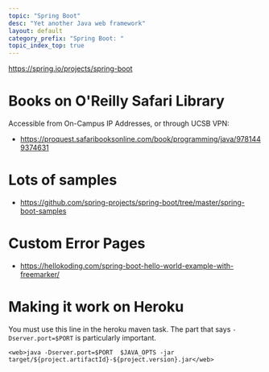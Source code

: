 ```yaml
---
topic: "Spring Boot"
desc: "Yet another Java web framework"
layout: default
category_prefix: "Spring Boot: "
topic_index_top: true
---
```


<https://spring.io/projects/spring-boot>

# Books on O'Reilly Safari Library

Accessible from On-Campus IP Addresses, or through UCSB VPN:

* <https://proquest.safaribooksonline.com/book/programming/java/9781449374631>

# Lots of samples

* <https://github.com/spring-projects/spring-boot/tree/master/spring-boot-samples>

# Custom Error Pages

* <https://hellokoding.com/spring-boot-hello-world-example-with-freemarker/>

# Making it work on Heroku

You must use this line in the heroku maven task.   The part that says `-Dserver.port=$PORT` is particularly important.

```
<web>java -Dserver.port=$PORT  $JAVA_OPTS -jar target/${project.artifactId}-${project.version}.jar</web>
```
